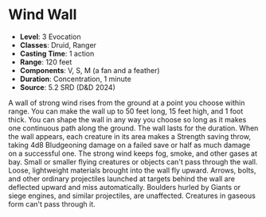 # Wind Wall

- **Level**: 3 Evocation
- **Classes**: Druid, Ranger
- **Casting Time**: 1 action
- **Range**: 120 feet
- **Components**: V, S, M (a fan and a feather)
- **Duration**: Concentration, 1 minute
- **Source**: 5.2 SRD (D&D 2024)

A wall of strong wind rises from the ground at a point you choose within range. You can make the wall up to 50 feet long, 15 feet high, and 1 foot thick. You can shape the wall in any way you choose so long as it makes one continuous path along the ground. The wall lasts for the duration. When the wall appears, each creature in its area makes a Strength saving throw, taking 4d8 Bludgeoning damage on a failed save or half as much damage on a successful one. The strong wind keeps fog, smoke, and other gases at bay. Small or smaller flying creatures or objects can't pass through the wall. Loose, lightweight materials brought into the wall fly upward. Arrows, bolts, and other ordinary projectiles launched at targets behind the wall are deflected upward and miss automatically. Boulders hurled by Giants or siege engines, and similar projectiles, are unaffected. Creatures in gaseous form can't pass through it.

